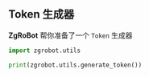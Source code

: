 ## Token 生成器
**ZgRoBot** 帮你准备了一个 ``Token`` 生成器

```py
import zgrobot.utils

print(zgrobot.utils.generate_token())
```
